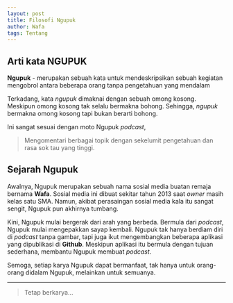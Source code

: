 ```yaml
---
layout: post
title: Filosofi Ngupuk
author: Wafa
tags: Tentang
---
```


## Arti kata NGUPUK

**Ngupuk** - merupakan sebuah kata untuk mendeskripsikan
sebuah kegiatan mengobrol antara beberapa orang
tanpa pengetahuan yang mendalam

Terkadang, kata _ngupuk_ dimaknai dengan sebuah omong kosong.
Meskipun omong kosong tak selalu bermakna bohong.
Sehingga, _ngupuk_ bermakna omong kosong tapi bukan berarti bohong.

Ini sangat sesuai dengan moto Ngupuk _podcast_,

> Mengomentari berbagai topik dengan sekelumit pengetahuan dan rasa sok tau yang tinggi.

## Sejarah Ngupuk

Awalnya, Ngupuk merupakan sebuah nama sosial media buatan remaja bernama **Wafa**.
Sosial media ini dibuat sekitar tahun 2013 saat _owner_ masih kelas satu SMA.
Namun, akibat perasaingan sosial media kala itu sangat sengit, Ngupuk pun akhirnya tumbang.

Kini, Ngupuk mulai bergerak dari arah yang berbeda.
Bermula dari _podcast_, Ngupuk mulai mengepakkan sayap kembali.
Ngupuk tak hanya berdiam diri di _podcast_ tanpa gambar,
tapi juga ikut mengembangkan beberapa aplikasi yang dipublikasi di **Github**.
Meskipun aplikasi itu bermula dengan tujuan sederhana, membantu Ngupuk membuat _podcast_.

Semoga, setiap karya Ngupuk dapat bermanfaat,
tak hanya untuk orang-orang didalam Ngupuk,
melainkan untuk semuanya.

---

> Tetap berkarya...
